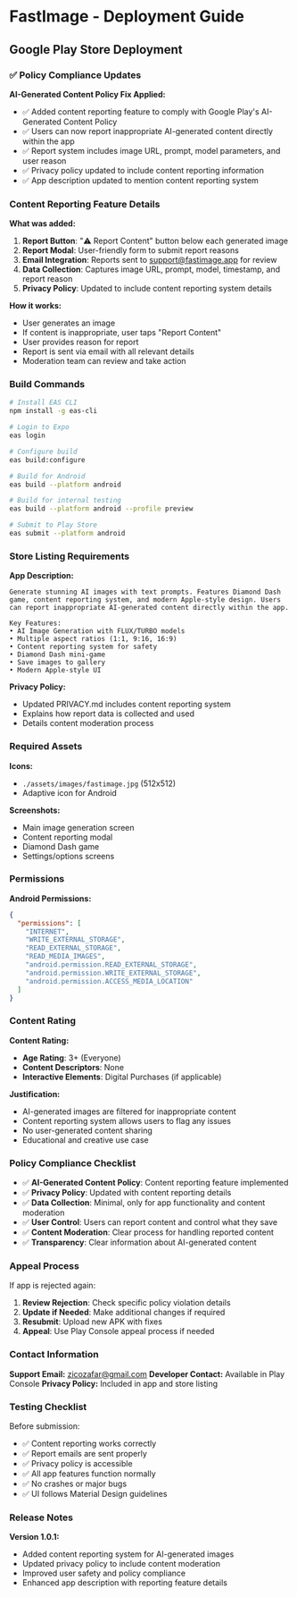 # FastImage - Deployment Guide

## Google Play Store Deployment

### ✅ Policy Compliance Updates

**AI-Generated Content Policy Fix Applied:**

- ✅ Added content reporting feature to comply with Google Play's AI-Generated Content Policy
- ✅ Users can now report inappropriate AI-generated content directly within the app
- ✅ Report system includes image URL, prompt, model parameters, and user reason
- ✅ Privacy policy updated to include content reporting information
- ✅ App description updated to mention content reporting system

### Content Reporting Feature Details

**What was added:**

1. **Report Button**: "⚠️ Report Content" button below each generated image
2. **Report Modal**: User-friendly form to submit report reasons
3. **Email Integration**: Reports sent to support@fastimage.app for review
4. **Data Collection**: Captures image URL, prompt, model, timestamp, and report reason
5. **Privacy Policy**: Updated to include content reporting system details

**How it works:**

- User generates an image
- If content is inappropriate, user taps "Report Content"
- User provides reason for report
- Report is sent via email with all relevant details
- Moderation team can review and take action

### Build Commands

```bash
# Install EAS CLI
npm install -g eas-cli

# Login to Expo
eas login

# Configure build
eas build:configure

# Build for Android
eas build --platform android

# Build for internal testing
eas build --platform android --profile preview

# Submit to Play Store
eas submit --platform android
```

### Store Listing Requirements

**App Description:**

```
Generate stunning AI images with text prompts. Features Diamond Dash game, content reporting system, and modern Apple-style design. Users can report inappropriate AI-generated content directly within the app.

Key Features:
• AI Image Generation with FLUX/TURBO models
• Multiple aspect ratios (1:1, 9:16, 16:9)
• Content reporting system for safety
• Diamond Dash mini-game
• Save images to gallery
• Modern Apple-style UI
```

**Privacy Policy:**

- Updated PRIVACY.md includes content reporting system
- Explains how report data is collected and used
- Details content moderation process

### Required Assets

**Icons:**

- `./assets/images/fastimage.jpg` (512x512)
- Adaptive icon for Android

**Screenshots:**

- Main image generation screen
- Content reporting modal
- Diamond Dash game
- Settings/options screens

### Permissions

**Android Permissions:**

```json
{
  "permissions": [
    "INTERNET",
    "WRITE_EXTERNAL_STORAGE",
    "READ_EXTERNAL_STORAGE",
    "READ_MEDIA_IMAGES",
    "android.permission.READ_EXTERNAL_STORAGE",
    "android.permission.WRITE_EXTERNAL_STORAGE",
    "android.permission.ACCESS_MEDIA_LOCATION"
  ]
}
```

### Content Rating

**Content Rating:**

- **Age Rating**: 3+ (Everyone)
- **Content Descriptors**: None
- **Interactive Elements**: Digital Purchases (if applicable)

**Justification:**

- AI-generated images are filtered for inappropriate content
- Content reporting system allows users to flag any issues
- No user-generated content sharing
- Educational and creative use case

### Policy Compliance Checklist

- ✅ **AI-Generated Content Policy**: Content reporting feature implemented
- ✅ **Privacy Policy**: Updated with content reporting details
- ✅ **Data Collection**: Minimal, only for app functionality and content moderation
- ✅ **User Control**: Users can report content and control what they save
- ✅ **Content Moderation**: Clear process for handling reported content
- ✅ **Transparency**: Clear information about AI-generated content

### Appeal Process

If app is rejected again:

1. **Review Rejection**: Check specific policy violation details
2. **Update if Needed**: Make additional changes if required
3. **Resubmit**: Upload new APK with fixes
4. **Appeal**: Use Play Console appeal process if needed

### Contact Information

**Support Email:** zicozafar@gmail.com
**Developer Contact:** Available in Play Console
**Privacy Policy:** Included in app and store listing

### Testing Checklist

Before submission:

- ✅ Content reporting works correctly
- ✅ Report emails are sent properly
- ✅ Privacy policy is accessible
- ✅ All app features function normally
- ✅ No crashes or major bugs
- ✅ UI follows Material Design guidelines

### Release Notes

**Version 1.0.1:**

- Added content reporting system for AI-generated images
- Updated privacy policy to include content moderation
- Improved user safety and policy compliance
- Enhanced app description with reporting feature details
